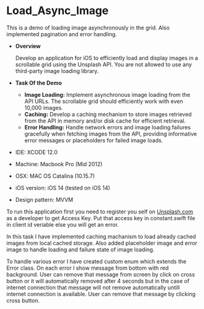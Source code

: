 # Load_Async_Image
This is a demo of loading image asynchronously in the grid. Also implemented pagination and error handling.

- **Overview**

  Develop an application for iOS to efficiently load and display images in a scrollable grid using the Unsplash API. You are not allowed to use any third-party image loading library.

- **Task Of the Demo**

  - **Image Loading:** Implement asynchronous image loading from the API URLs. The scrollable grid should efficiently work with even 10,000 images.
  - **Caching:** Develop a caching mechanism to store images retrieved from the API in memory and/or disk cache for efficient retrieval.
  - **Error Handling:** Handle network errors and image loading failures gracefully when fetching images from the API, providing informative error messages or   placeholders for failed image loads.


- IDE: XCODE 12.0
- Machine: Macbook Pro (Mid 2012)
- OSX: MAC OS Catalina (10.15.7)
- iOS version: iOS 14 (tested on iOS 14)
- Design pattern: MVVM


To run this application first you need to register you self on [Unsplash.com](https://unsplash.com/developers) as a developer to get Access Key. Put that access key in constant.swift file in client id veriable else you will get an error.

In this task I have implemented caching machanism to load already cached images from local cached storage. Also added placeholder image and error image to handle loading and failure state of image loading.

To handle various error I have created custom enum which extends the Error class. On each error I show message from bottom with red background. User can remove that message from screen by click on cross button or it will automatically removed after 4 seconds but in the case of internet connection that message will not remove automatically untill internet connection is available. User can remove that message by clicking cross button.
